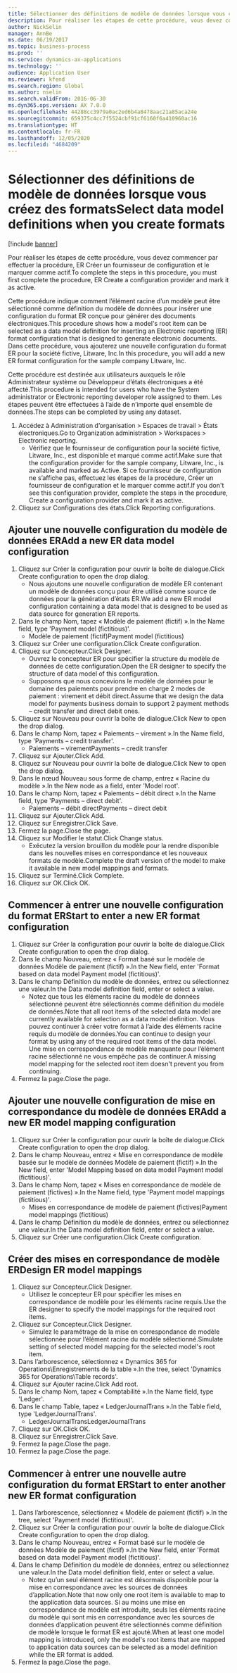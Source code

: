 ```yaml
---
title: Sélectionner des définitions de modèle de données lorsque vous créez des formats
description: Pour réaliser les étapes de cette procédure, vous devez commencer par effectuer la procédure, ER Créer un fournisseur de configuration et le marquer comme actif.
author: NickSelin
manager: AnnBe
ms.date: 06/19/2017
ms.topic: business-process
ms.prod: ''
ms.service: dynamics-ax-applications
ms.technology: ''
audience: Application User
ms.reviewer: kfend
ms.search.region: Global
ms.author: nselin
ms.search.validFrom: 2016-06-30
ms.dyn365.ops.version: AX 7.0.0
ms.openlocfilehash: 44288cc3979a0ac2ed6b4a8478aac21a85aca24e
ms.sourcegitcommit: 659375c4cc7f5524cbf91cf6160f6a410960ac16
ms.translationtype: HT
ms.contentlocale: fr-FR
ms.lasthandoff: 12/05/2020
ms.locfileid: "4684209"
---
```

# <a name="select-data-model-definitions-when-you-create-formats"></a><span data-ttu-id="713e6-103">Sélectionner des définitions de modèle de données lorsque vous créez des formats</span><span class="sxs-lookup"><span data-stu-id="713e6-103">Select data model definitions when you create formats</span></span>

[!include [banner](../../includes/banner.md)]

<span data-ttu-id="713e6-104">Pour réaliser les étapes de cette procédure, vous devez commencer par effectuer la procédure, ER Créer un fournisseur de configuration et le marquer comme actif.</span><span class="sxs-lookup"><span data-stu-id="713e6-104">To complete the steps in this procedure, you must first complete the procedure, ER Create a configuration provider and mark it as active.</span></span> 

<span data-ttu-id="713e6-105">Cette procédure indique comment l’élément racine d’un modèle peut être sélectionné comme définition du modèle de données pour insérer une configuration du format ER conçue pour générer des documents électroniques.</span><span class="sxs-lookup"><span data-stu-id="713e6-105">This procedure shows how a model's root item can be selected as a data model definition for inserting an Electronic reporting (ER) format configuration that is designed to generate electronic documents.</span></span> <span data-ttu-id="713e6-106">Dans cette procédure, vous ajouterez une nouvelle configuration du format ER pour la société fictive, Litware, Inc.</span><span class="sxs-lookup"><span data-stu-id="713e6-106">In this procedure, you will add a new ER format configuration for the sample company Litware, Inc.</span></span> 

<span data-ttu-id="713e6-107">Cette procédure est destinée aux utilisateurs auxquels le rôle Administrateur système ou Développeur d’états électroniques a été affecté.</span><span class="sxs-lookup"><span data-stu-id="713e6-107">This procedure is intended for users who have the System administrator or Electronic reporting developer role assigned to them.</span></span> <span data-ttu-id="713e6-108">Les étapes peuvent être effectuées à l’aide de n’importe quel ensemble de données.</span><span class="sxs-lookup"><span data-stu-id="713e6-108">The steps can be completed by using any dataset.</span></span>

1. <span data-ttu-id="713e6-109">Accédez à Administration d’organisation > Espaces de travail > États électroniques.</span><span class="sxs-lookup"><span data-stu-id="713e6-109">Go to Organization administration > Workspaces > Electronic reporting.</span></span>
    * <span data-ttu-id="713e6-110">Vérifiez que le fournisseur de configuration pour la société fictive, Litware, Inc., est disponible et marqué comme actif.</span><span class="sxs-lookup"><span data-stu-id="713e6-110">Make sure that the configuration provider for the sample company, Litware, Inc., is available and marked as Active.</span></span> <span data-ttu-id="713e6-111">Si ce fournisseur de configuration ne s’affiche pas, effectuez les étapes de la procédure, Créer un fournisseur de configuration et le marquer comme actif.</span><span class="sxs-lookup"><span data-stu-id="713e6-111">If you don't see this configuration provider, complete the steps in the procedure, Create a configuration provider and mark it as active.</span></span>  
2. <span data-ttu-id="713e6-112">Cliquez sur Configurations des états.</span><span class="sxs-lookup"><span data-stu-id="713e6-112">Click Reporting configurations.</span></span>

## <a name="add-a-new-er-data-model-configuration"></a><span data-ttu-id="713e6-113">Ajouter une nouvelle configuration du modèle de données ER</span><span class="sxs-lookup"><span data-stu-id="713e6-113">Add a new ER data model configuration</span></span>
1. <span data-ttu-id="713e6-114">Cliquez sur Créer la configuration pour ouvrir la boîte de dialogue.</span><span class="sxs-lookup"><span data-stu-id="713e6-114">Click Create configuration to open the drop dialog.</span></span>
    * <span data-ttu-id="713e6-115">Nous ajoutons une nouvelle configuration de modèle ER contenant un modèle de données conçu pour être utilisé comme source de données pour la génération d’états ER.</span><span class="sxs-lookup"><span data-stu-id="713e6-115">We add a new ER model configuration containing a data model that is designed to be used as data source for generation ER reports.</span></span>  
2. <span data-ttu-id="713e6-116">Dans le champ Nom, tapez « Modèle de paiement (fictif) ».</span><span class="sxs-lookup"><span data-stu-id="713e6-116">In the Name field, type 'Payment model (fictitious)'.</span></span>
    * <span data-ttu-id="713e6-117">Modèle de paiement (fictif)</span><span class="sxs-lookup"><span data-stu-id="713e6-117">Payment model (fictitious)</span></span>  
3. <span data-ttu-id="713e6-118">Cliquez sur Créer une configuration.</span><span class="sxs-lookup"><span data-stu-id="713e6-118">Click Create configuration.</span></span>
4. <span data-ttu-id="713e6-119">Cliquez sur Concepteur.</span><span class="sxs-lookup"><span data-stu-id="713e6-119">Click Designer.</span></span>
    * <span data-ttu-id="713e6-120">Ouvrez le concepteur ER pour spécifier la structure du modèle de données de cette configuration.</span><span class="sxs-lookup"><span data-stu-id="713e6-120">Open the ER designer to specify the structure of data model of this configuration.</span></span>  
    * <span data-ttu-id="713e6-121">Supposons que nous concevions le modèle de données pour le domaine des paiements pour prendre en charge 2 modes de paiement : virement et débit direct.</span><span class="sxs-lookup"><span data-stu-id="713e6-121">Assume that we design the data model for payments business domain to support 2 payment methods – credit transfer and direct debit ones.</span></span>  
5. <span data-ttu-id="713e6-122">Cliquez sur Nouveau pour ouvrir la boîte de dialogue.</span><span class="sxs-lookup"><span data-stu-id="713e6-122">Click New to open the drop dialog.</span></span>
6. <span data-ttu-id="713e6-123">Dans le champ Nom, tapez « Paiements – virement ».</span><span class="sxs-lookup"><span data-stu-id="713e6-123">In the Name field, type 'Payments – credit transfer'.</span></span>
    * <span data-ttu-id="713e6-124">Paiements – virement</span><span class="sxs-lookup"><span data-stu-id="713e6-124">Payments – credit transfer</span></span>  
7. <span data-ttu-id="713e6-125">Cliquez sur Ajouter.</span><span class="sxs-lookup"><span data-stu-id="713e6-125">Click Add.</span></span>
8. <span data-ttu-id="713e6-126">Cliquez sur Nouveau pour ouvrir la boîte de dialogue.</span><span class="sxs-lookup"><span data-stu-id="713e6-126">Click New to open the drop dialog.</span></span>
9. <span data-ttu-id="713e6-127">Dans le nœud Nouveau sous forme de champ, entrez « Racine du modèle ».</span><span class="sxs-lookup"><span data-stu-id="713e6-127">In the New node as a field, enter 'Model root'.</span></span>
10. <span data-ttu-id="713e6-128">Dans le champ Nom, tapez « Paiements – débit direct ».</span><span class="sxs-lookup"><span data-stu-id="713e6-128">In the Name field, type 'Payments – direct debit'.</span></span>
    * <span data-ttu-id="713e6-129">Paiements – débit direct</span><span class="sxs-lookup"><span data-stu-id="713e6-129">Payments – direct debit</span></span>  
11. <span data-ttu-id="713e6-130">Cliquez sur Ajouter.</span><span class="sxs-lookup"><span data-stu-id="713e6-130">Click Add.</span></span>
12. <span data-ttu-id="713e6-131">Cliquez sur Enregistrer.</span><span class="sxs-lookup"><span data-stu-id="713e6-131">Click Save.</span></span>
13. <span data-ttu-id="713e6-132">Fermez la page.</span><span class="sxs-lookup"><span data-stu-id="713e6-132">Close the page.</span></span>
14. <span data-ttu-id="713e6-133">Cliquez sur Modifier le statut.</span><span class="sxs-lookup"><span data-stu-id="713e6-133">Click Change status.</span></span>
    * <span data-ttu-id="713e6-134">Exécutez la version brouillon du modèle pour la rendre disponible dans les nouvelles mises en correspondance et les nouveaux formats de modèle.</span><span class="sxs-lookup"><span data-stu-id="713e6-134">Complete the draft version of the model to make it available in new model mappings and formats.</span></span>  
15. <span data-ttu-id="713e6-135">Cliquez sur Terminé.</span><span class="sxs-lookup"><span data-stu-id="713e6-135">Click Complete.</span></span>
16. <span data-ttu-id="713e6-136">Cliquez sur OK.</span><span class="sxs-lookup"><span data-stu-id="713e6-136">Click OK.</span></span>

## <a name="start-to-enter-a-new-er-format-configuration"></a><span data-ttu-id="713e6-137">Commencer à entrer une nouvelle configuration du format ER</span><span class="sxs-lookup"><span data-stu-id="713e6-137">Start to enter a new ER format configuration</span></span>
1. <span data-ttu-id="713e6-138">Cliquez sur Créer la configuration pour ouvrir la boîte de dialogue.</span><span class="sxs-lookup"><span data-stu-id="713e6-138">Click Create configuration to open the drop dialog.</span></span>
2. <span data-ttu-id="713e6-139">Dans le champ Nouveau, entrez « Format basé sur le modèle de données Modèle de paiement (fictif) ».</span><span class="sxs-lookup"><span data-stu-id="713e6-139">In the New field, enter 'Format based on data model Payment model (fictitious)'.</span></span>
3. <span data-ttu-id="713e6-140">Dans le champ Définition du modèle de données, entrez ou sélectionnez une valeur.</span><span class="sxs-lookup"><span data-stu-id="713e6-140">In the Data model definition field, enter or select a value.</span></span>
    * <span data-ttu-id="713e6-141">Notez que tous les éléments racine du modèle de données sélectionné peuvent être sélectionnés comme définition du modèle de données.</span><span class="sxs-lookup"><span data-stu-id="713e6-141">Note that all root items of the selected data model are currently available for selection as a data model definition.</span></span> <span data-ttu-id="713e6-142">Vous pouvez continuer à créer votre format à l’aide des éléments racine requis du modèle de données.</span><span class="sxs-lookup"><span data-stu-id="713e6-142">You can continue to design your format by using any of the required root items of the data model.</span></span> <span data-ttu-id="713e6-143">Une mise en correspondance de modèle manquante pour l’élément racine sélectionné ne vous empêche pas de continuer.</span><span class="sxs-lookup"><span data-stu-id="713e6-143">A missing model mapping for the selected root item doesn't prevent you from continuing.</span></span>  
4. <span data-ttu-id="713e6-144">Fermez la page.</span><span class="sxs-lookup"><span data-stu-id="713e6-144">Close the page.</span></span>

## <a name="add-a-new-er-model-mapping-configuration"></a><span data-ttu-id="713e6-145">Ajouter une nouvelle configuration de mise en correspondance du modèle de données ER</span><span class="sxs-lookup"><span data-stu-id="713e6-145">Add a new ER model mapping configuration</span></span>
1. <span data-ttu-id="713e6-146">Cliquez sur Créer la configuration pour ouvrir la boîte de dialogue.</span><span class="sxs-lookup"><span data-stu-id="713e6-146">Click Create configuration to open the drop dialog.</span></span>
2. <span data-ttu-id="713e6-147">Dans le champ Nouveau, entrez « Mise en correspondance de modèle basée sur le modèle de données Modèle de paiement (fictif) ».</span><span class="sxs-lookup"><span data-stu-id="713e6-147">In the New field, enter 'Model Mapping based on data model Payment model (fictitious)'.</span></span>
3. <span data-ttu-id="713e6-148">Dans le champ Nom, tapez « Mises en correspondance de modèle de paiement (fictives) ».</span><span class="sxs-lookup"><span data-stu-id="713e6-148">In the Name field, type 'Payment model mappings (fictitious)'.</span></span>
    * <span data-ttu-id="713e6-149">Mises en correspondance de modèle de paiement (fictives)</span><span class="sxs-lookup"><span data-stu-id="713e6-149">Payment model mappings (fictitious)</span></span>  
4. <span data-ttu-id="713e6-150">Dans le champ Définition du modèle de données, entrez ou sélectionnez une valeur.</span><span class="sxs-lookup"><span data-stu-id="713e6-150">In the Data model definition field, enter or select a value.</span></span>
5. <span data-ttu-id="713e6-151">Cliquez sur Créer une configuration.</span><span class="sxs-lookup"><span data-stu-id="713e6-151">Click Create configuration.</span></span>

## <a name="design-er-model-mappings"></a><span data-ttu-id="713e6-152">Créer des mises en correspondance de modèle ER</span><span class="sxs-lookup"><span data-stu-id="713e6-152">Design ER model mappings</span></span>
1. <span data-ttu-id="713e6-153">Cliquez sur Concepteur.</span><span class="sxs-lookup"><span data-stu-id="713e6-153">Click Designer.</span></span>
    * <span data-ttu-id="713e6-154">Utilisez le concepteur ER pour spécifier les mises en correspondance de modèle pour les éléments racine requis.</span><span class="sxs-lookup"><span data-stu-id="713e6-154">Use the ER designer to specify the model mappings for the required root items.</span></span>  
2. <span data-ttu-id="713e6-155">Cliquez sur Concepteur.</span><span class="sxs-lookup"><span data-stu-id="713e6-155">Click Designer.</span></span>
    * <span data-ttu-id="713e6-156">Simulez le paramétrage de la mise en correspondance de modèle sélectionnée pour l’élément racine du modèle sélectionné.</span><span class="sxs-lookup"><span data-stu-id="713e6-156">Simulate setting of selected model mapping for the selected model's root item.</span></span>  
3. <span data-ttu-id="713e6-157">Dans l’arborescence, sélectionnez « Dynamics 365 for Operations\Enregistrements de la table ».</span><span class="sxs-lookup"><span data-stu-id="713e6-157">In the tree, select 'Dynamics 365 for Operations\Table records'.</span></span>
4. <span data-ttu-id="713e6-158">Cliquez sur Ajouter racine.</span><span class="sxs-lookup"><span data-stu-id="713e6-158">Click Add root.</span></span>
5. <span data-ttu-id="713e6-159">Dans le champ Nom, tapez « Comptabilité ».</span><span class="sxs-lookup"><span data-stu-id="713e6-159">In the Name field, type 'Ledger'.</span></span>
6. <span data-ttu-id="713e6-160">Dans le champ Table, tapez « LedgerJournalTrans ».</span><span class="sxs-lookup"><span data-stu-id="713e6-160">In the Table field, type 'LedgerJournalTrans'.</span></span>
    * <span data-ttu-id="713e6-161">LedgerJournalTrans</span><span class="sxs-lookup"><span data-stu-id="713e6-161">LedgerJournalTrans</span></span>  
7. <span data-ttu-id="713e6-162">Cliquez sur OK.</span><span class="sxs-lookup"><span data-stu-id="713e6-162">Click OK.</span></span>
8. <span data-ttu-id="713e6-163">Cliquez sur Enregistrer.</span><span class="sxs-lookup"><span data-stu-id="713e6-163">Click Save.</span></span>
9. <span data-ttu-id="713e6-164">Fermez la page.</span><span class="sxs-lookup"><span data-stu-id="713e6-164">Close the page.</span></span>
10. <span data-ttu-id="713e6-165">Fermez la page.</span><span class="sxs-lookup"><span data-stu-id="713e6-165">Close the page.</span></span>

## <a name="start-to-enter-another-new-er-format-configuration"></a><span data-ttu-id="713e6-166">Commencer à entrer une nouvelle autre configuration du format ER</span><span class="sxs-lookup"><span data-stu-id="713e6-166">Start to enter another new ER format configuration</span></span>
1. <span data-ttu-id="713e6-167">Dans l’arborescence, sélectionnez « Modèle de paiement (fictif) ».</span><span class="sxs-lookup"><span data-stu-id="713e6-167">In the tree, select 'Payment model (fictitious)'.</span></span>
2. <span data-ttu-id="713e6-168">Cliquez sur Créer la configuration pour ouvrir la boîte de dialogue.</span><span class="sxs-lookup"><span data-stu-id="713e6-168">Click Create configuration to open the drop dialog.</span></span>
3. <span data-ttu-id="713e6-169">Dans le champ Nouveau, entrez « Format basé sur le modèle de données Modèle de paiement (fictif) ».</span><span class="sxs-lookup"><span data-stu-id="713e6-169">In the New field, enter 'Format based on data model Payment model (fictitious)'.</span></span>
4. <span data-ttu-id="713e6-170">Dans le champ Définition du modèle de données, entrez ou sélectionnez une valeur.</span><span class="sxs-lookup"><span data-stu-id="713e6-170">In the Data model definition field, enter or select a value.</span></span>
    * <span data-ttu-id="713e6-171">Notez qu’un seul élément racine est désormais disponible pour la mise en correspondance avec les sources de données d’application.</span><span class="sxs-lookup"><span data-stu-id="713e6-171">Note that now only one root item is available to map to the application data sources.</span></span> <span data-ttu-id="713e6-172">Si au moins une mise en correspondance de modèle est introduite, seuls les éléments racine du modèle qui sont mis en correspondance avec les sources de données d’application peuvent être sélectionnés comme définition de modèle lorsque le format ER est ajouté.</span><span class="sxs-lookup"><span data-stu-id="713e6-172">When at least one model mapping is introduced, only the model's root items that are mapped to application data sources can be selected as a model definition while the ER format is added.</span></span>   
5. <span data-ttu-id="713e6-173">Fermez la page.</span><span class="sxs-lookup"><span data-stu-id="713e6-173">Close the page.</span></span>


